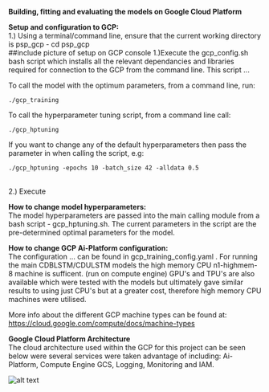 

**Building, fitting and evaluating the models on Google Cloud Platform** <br>

**Setup and configuration to GCP:** <br>
1.)
Using a terminal/command line, ensure that the current working directory is psp_gcp - cd psp_gcp  <br>
##include picture of setup on GCP console
1.)Execute the gcp_config.sh bash script which installs all the relevant dependancies and libraries required for connection to the GCP from the command line. This script ... <br>

To call the model with the optimum parameters, from a command line, run:
```
./gcp_training
```

To call the hyperparameter tuning script, from a command line call:
```
./gcp_hptuning
```
If you want to change any of the default hyperparameters then pass the parameter in when calling the script, e.g:
```
./gcp_hptuning -epochs 10 -batch_size 42 -alldata 0.5
```

<br>
2.) Execute





**How to change model hyperparameters:** <br>
The model hyperparameters are passed into the main calling module from a bash script - gcp_hptuning.sh. The current parameters in the script are the pre-determined optimal parameters for the model.

**How to change GCP Ai-Platform configuration:** <br>
The configuration  ... can be found in gcp_training_config.yaml . For running the main CDBLSTM/CDULSTM models the high memory CPU n1-highmem-8 machine is sufficent. (run on compute engine)
GPU's and TPU's are also available which were tested with the models but ultimately gave similar results to using just CPU's but at a greater cost, therefore high memory CPU machines were utilised.

More info about the different GCP machine types can be found at:
https://cloud.google.com/compute/docs/machine-types


**Google Cloud Platform Architecture**<br>
The cloud architecture used within the GCP for this project can be seen below were several services were taken advantage of including: Ai-Platform, Compute Engine GCS, Logging, Monitoring and IAM.

![alt text](https://github.com/amckenna41/protein_structure_prediction_DeepLearning/blob/master/images/gcp_architecture.png?raw=true)
